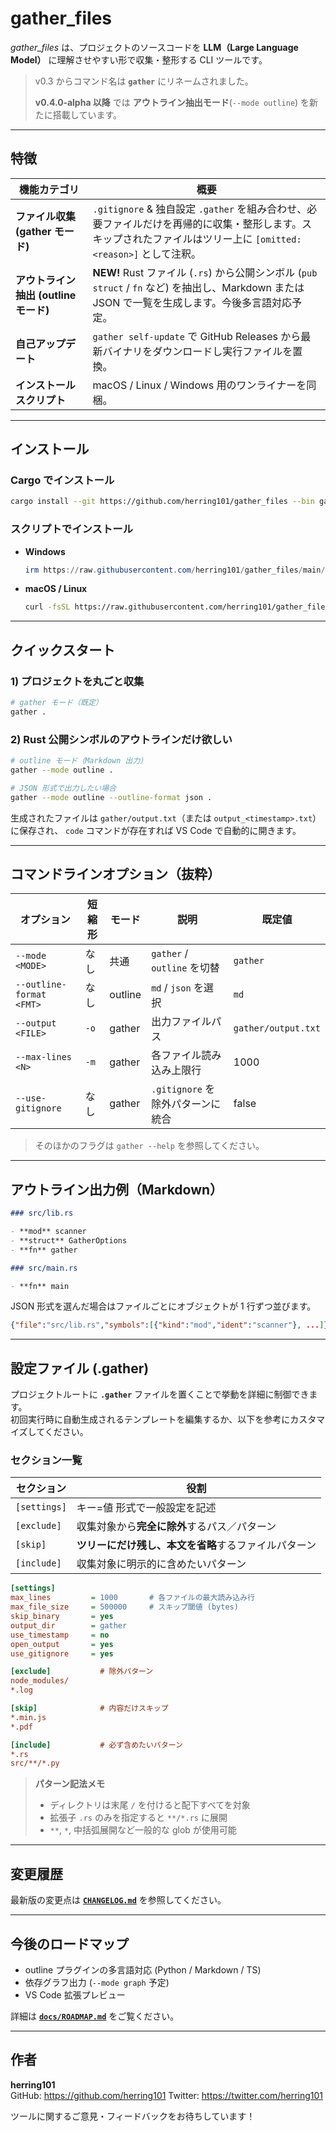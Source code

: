# gather_files

_gather_files_ は、プロジェクトのソースコードを **LLM（Large Language Model）** に理解させやすい形で収集・整形する CLI ツールです。

> v0.3 からコマンド名は **`gather`** にリネームされました。
>
> **v0.4.0‑alpha 以降** では **アウトライン抽出モード**(`--mode outline`) を新たに搭載しています。

---

## 特徴

| 機能カテゴリ                          | 概要                                                                                                                                                             |
| ------------------------------------- | ---------------------------------------------------------------------------------------------------------------------------------------------------------------- |
| **ファイル収集 (gather モード)**      | `.gitignore` & 独自設定 `.gather` を組み合わせ、必要ファイルだけを再帰的に収集・整形します。スキップされたファイルはツリー上に `[omitted:<reason>]` として注釈。 |
| **アウトライン抽出 (outline モード)** | **NEW!** Rust ファイル (`.rs`) から公開シンボル (`pub struct` / `fn` など) を抽出し、Markdown または JSON で一覧を生成します。今後多言語対応予定。               |
| **自己アップデート**                  | `gather self-update` で GitHub Releases から最新バイナリをダウンロードし実行ファイルを置換。                                                                     |
| **インストールスクリプト**            | macOS / Linux / Windows 用のワンライナーを同梱。                                                                                                                 |

---

## インストール

### Cargo でインストール

```bash
cargo install --git https://github.com/herring101/gather_files --bin gather --force
```

### スクリプトでインストール

- **Windows**
  ```powershell
  irm https://raw.githubusercontent.com/herring101/gather_files/main/install.ps1 | iex
  ```
- **macOS / Linux**
  ```bash
  curl -fsSL https://raw.githubusercontent.com/herring101/gather_files/main/install.sh | sh
  ```

---

## クイックスタート

### 1) プロジェクトを丸ごと収集

```bash
# gather モード（既定）
gather .
```

### 2) Rust 公開シンボルのアウトラインだけ欲しい

```bash
# outline モード（Markdown 出力）
gather --mode outline .

# JSON 形式で出力したい場合
gather --mode outline --outline-format json .
```

生成されたファイルは `gather/output.txt`（または `output_<timestamp>.txt`）に保存され、
`code` コマンドが存在すれば VS Code で自動的に開きます。

---

## コマンドラインオプション（抜粋）

| オプション               | 短縮形 | モード  | 説明                              | 既定値              |
| ------------------------ | ------ | ------- | --------------------------------- | ------------------- |
| `--mode <MODE>`          | なし   | 共通    | `gather` / `outline` を切替       | `gather`            |
| `--outline-format <FMT>` | なし   | outline | `md` / `json` を選択              | `md`                |
| `--output <FILE>`        | `-o`   | gather  | 出力ファイルパス                  | `gather/output.txt` |
| `--max-lines <N>`        | `-m`   | gather  | 各ファイル読み込み上限行          | 1000                |
| `--use-gitignore`        | なし   | gather  | `.gitignore` を除外パターンに統合 | false               |

> そのほかのフラグは `gather --help` を参照してください。

---

## アウトライン出力例（Markdown）

```markdown
### src/lib.rs

- **mod** scanner
- **struct** GatherOptions
- **fn** gather

### src/main.rs

- **fn** main
```

JSON 形式を選んだ場合はファイルごとにオブジェクトが 1 行ずつ並びます。

```json
{"file":"src/lib.rs","symbols":[{"kind":"mod","ident":"scanner"}, ...]}
```

---

## 設定ファイル (.gather)

プロジェクトルートに **`.gather`** ファイルを置くことで挙動を詳細に制御できます。  
初回実行時に自動生成されるテンプレートを編集するか、以下を参考にカスタマイズしてください。

### セクション一覧

| セクション   | 役割                                                 |
| ------------ | ---------------------------------------------------- |
| `[settings]` | キー=値 形式で一般設定を記述                         |
| `[exclude]`  | 収集対象から**完全に除外**するパス／パターン         |
| `[skip]`     | **ツリーにだけ残し、本文を省略**するファイルパターン |
| `[include]`  | 収集対象に明示的に含めたいパターン                   |

```ini
[settings]
max_lines         = 1000       # 各ファイルの最大読み込み行
max_file_size     = 500000     # スキップ閾値 (bytes)
skip_binary       = yes
output_dir        = gather
use_timestamp     = no
open_output       = yes
use_gitignore     = yes

[exclude]           # 除外パターン
node_modules/
*.log

[skip]              # 内容だけスキップ
*.min.js
*.pdf

[include]           # 必ず含めたいパターン
*.rs
src/**/*.py
```

> **パターン記法メモ**
>
> - ディレクトリは末尾 `/` を付けると配下すべてを対象
> - 拡張子 `.rs` のみを指定すると `**/*.rs` に展開
> - `**`, `*`, 中括弧展開など一般的な glob が使用可能

---

## 変更履歴

最新版の変更点は **[`CHANGELOG.md`](./CHANGELOG.md)** を参照してください。

---

## 今後のロードマップ

- outline プラグインの多言語対応 (Python / Markdown / TS)
- 依存グラフ出力 (`--mode graph` 予定)
- VS Code 拡張プレビュー

詳細は **[`docs/ROADMAP.md`](./docs/ROADMAP.md)** をご覧ください。

---

## 作者

**herring101**  
GitHub: <https://github.com/herring101>
Twitter: <https://twitter.com/herring101>

ツールに関するご意見・フィードバックをお待ちしています！
